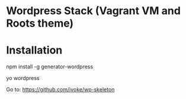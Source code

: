 # Wordpress Stack (Vagrant VM and Roots theme)

# Installation

  npm install -g generator-wordpress

  yo wordpress

Go to: https://github.com/ivoke/wp-skeleton
